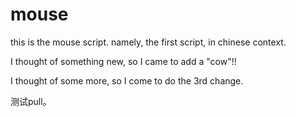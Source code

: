 mouse
=====

this is the mouse script. namely, the first script, in chinese context.

I thought of something new, so I came to add a "cow"!!

I thought of some more, so I come to do the 3rd change.

测试pull。
